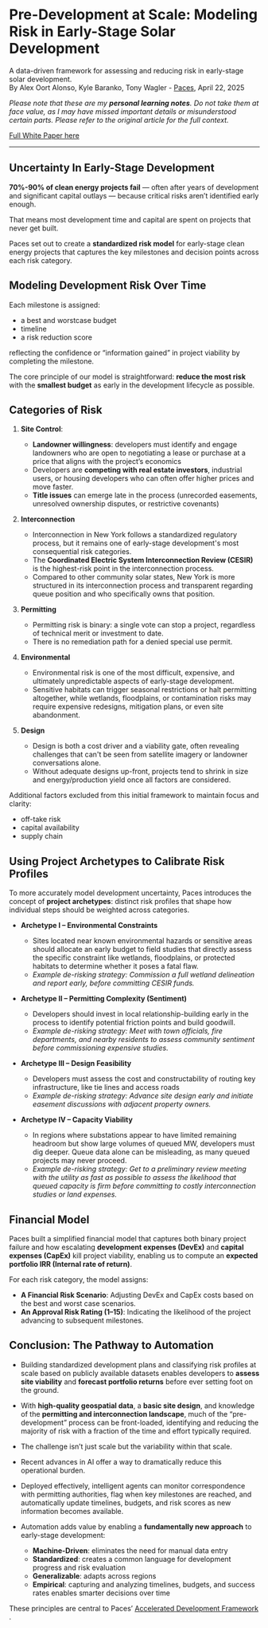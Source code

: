 # Pre-Development at Scale: Modeling Risk in Early-Stage Solar Development
A data-driven framework for assessing and reducing risk in early-stage solar development.\
By Alex Oort Alonso, Kyle Baranko, Tony Wagler - [Paces](https://www.paces.com/), April 22, 2025


_Please note that these are my **personal learning notes**. Do not take them at face value, as I may have missed important details or misunderstood certain parts. Please refer to the original article for the full context._

[Full White Paper here](https://www.paces.com/white-papers/pre-development-at-scale-modeling-risk-in-early-stage-solar-development)

___


## Uncertainty In Early-Stage Development

**70%-90% of clean energy projects fail** — often after years of development and significant capital outlays — because critical risks aren’t identified early enough.

That means most development time and capital are spent on projects that never get built.

Paces set out to create a **standardized risk model** for early-stage clean energy projects that captures the key milestones and decision points across each risk category.

## Modeling Development Risk Over Time

Each milestone is assigned:
- a best and worstcase budget
- timeline
- a risk reduction score

reflecting the confidence or “information gained” in project viability by completing the milestone.

The core principle of our model is straightforward: **reduce the most risk** with the **smallest budget** as early in the development lifecycle as possible.

## Categories of Risk

1. **Site Control**:
    - **Landowner willingness**: developers must identify and engage landowners who are open to negotiating a lease or purchase at a price that aligns with the project’s economics
    - Developers are **competing with real estate investors**, industrial users, or housing developers who can often offer higher prices and move faster.
    - **Title issues** can emerge late in the process (unrecorded easements, unresolved ownership disputes, or restrictive covenants)
2. **Interconnection**
    - Interconnection in New York follows a standardized regulatory process, but it remains one of early-stage development's most consequential risk categories.
    - The **Coordinated Electric System Interconnection Review (CESIR)** is the highest-risk point in the interconnection process.
    - Compared to other community solar states, New York is more structured in its interconnection process and transparent regarding queue position and who specifically owns that position.

3. **Permitting**
    - Permitting risk is binary: a single vote can stop a project, regardless of technical merit or investment to date.
    - There is no remediation path for a denied special use permit.
4. **Environmental**
    - Environmental risk is one of the most difficult, expensive, and ultimately unpredictable aspects of early-stage development.
    - Sensitive habitats can trigger seasonal restrictions or halt permitting altogether, while wetlands, floodplains, or contamination risks may require expensive redesigns, mitigation plans, or even site abandonment.
5. **Design**
    - Design is both a cost driver and a viability gate, often revealing challenges that can't be seen from satellite imagery or landowner conversations alone.
    - Without adequate designs up-front, projects tend to shrink in size and energy/production yield once all factors are considered.


Additional factors excluded from this initial framework to maintain focus and clarity:
- off-take risk
- capital availability
- supply chain


## Using Project Archetypes to Calibrate Risk Profiles

To more accurately model development uncertainty, Paces introduces the concept of **project archetypes**: distinct risk profiles that shape how individual steps should be weighted across categories.

- **Archetype I – Environmental Constraints**
    - Sites located near known environmental hazards or sensitive areas should allocate an early budget to field studies that directly assess the specific constraint like wetlands, floodplains, or protected habitats to determine whether it poses a fatal flaw.
    - _Example de-risking strategy: Commission a full wetland delineation and report early, before committing CESIR funds._


- **Archetype II – Permitting Complexity (Sentiment)**
    - Developers should invest in local relationship-building early in the process to identify potential friction points and build goodwill.
    - _Example de-risking strategy: Meet with town officials, fire departments, and nearby residents to assess community sentiment before commissioning expensive studies._

- **Archetype III – Design Feasibility**
    - Developers must assess the cost and constructability of routing key infrastructure, like tie lines and access roads
    - _Example de-risking strategy: Advance site design early and initiate easement discussions with adjacent property owners._

- **Archetype IV – Capacity Viability**
    - In regions where substations appear to have limited remaining headroom but show large volumes of queued MW, developers must dig deeper. Queue data alone can be misleading, as many queued projects may never proceed.
    - _Example de-risking strategy: Get to a preliminary review meeting with the utility as fast as possible to assess the likelihood that queued capacity is firm before committing to costly interconnection studies or land expenses._

## Financial Model

Paces built a simplified financial model that captures both binary project failure and how escalating **development expenses (DevEx)** and **capital expenses (CapEx)** kill project viability, enabling us to compute an **expected portfolio IRR (Internal rate of return)**.

For each risk category, the model assigns:

- **A Financial Risk Scenario**: Adjusting DevEx and CapEx costs based on the best and worst case scenarios.
- **An Approval Risk Rating (1–15)**: Indicating the likelihood of the project advancing to subsequent milestones.

## Conclusion: The Pathway to Automation

- Building standardized development plans and classifying risk profiles at scale based on publicly available datasets enables developers to **assess site viability** and **forecast portfolio returns** before ever setting foot on the ground.
- With **high-quality geospatial data**, a **basic site design**, and knowledge of the **permitting and interconnection landscape**, much of the “pre-development” process can be front-loaded, identifying and reducing the majority of risk with a fraction of the time and effort typically required.

- The challenge isn’t just scale but the variability within that scale.
- Recent advances in AI offer a way to dramatically reduce this operational burden.
- Deployed effectively, intelligent agents can monitor correspondence with permitting authorities, flag when key milestones are reached, and automatically update timelines, budgets, and risk scores as new information becomes available.
- Automation adds value by enabling a **fundamentally new approach** to early-stage development:
    - **Machine-Driven**: eliminates the need for manual data entry
    - **Standardized**: creates a common language for development progress and risk evaluation
    - **Generalizable**: adapts across regions
    - **Empirical**: capturing and analyzing timelines, budgets, and success rates enables smarter decisions over time

These principles are central to Paces’ [Accelerated Development Framework](paces-accelerated-development-framework.md) .
